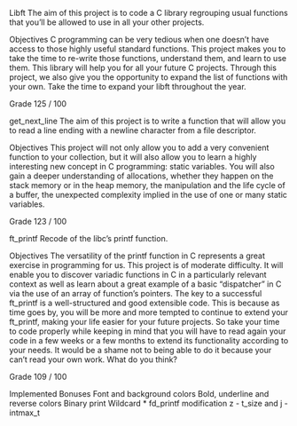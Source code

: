 Libft
The aim of this project is to code a C library regrouping usual functions that you’ll be allowed to use in all your other projects.

Objectives
C programming can be very tedious when one doesn’t have access to those highly useful standard functions. This project makes you to take the time to re-write those functions, understand them, and learn to use them. This library will help you for all your future C projects.
Through this project, we also give you the opportunity to expand the list of functions with your own. Take the time to expand your libft throughout the year.

Grade
125 / 100

get_next_line
The aim of this project is  to write a function that will allow you to read a line ending with a newline character from a file descriptor.

Objectives
This project will not only allow you to add a very convenient function to your collection, but it will also allow you to learn a highly interesting new concept in C programming:
static variables. 
You will also gain a deeper understanding of allocations, whether they happen on the stack memory or in the heap memory, the manipulation and the life cycle of a buffer, the unexpected complexity implied in the use of one or many static variables.

Grade
123 / 100

ft_printf
Recode of the libc’s printf function.

Objectives
The versatility of the printf function in C represents a great exercise in programming for us. This project is of moderate difficulty. It will enable you to discover variadic functions in C in a particularly relevant context as well as learn about a great example of a basic “dispatcher” in C via the use of an array of function’s pointers.
The key to a successful ft_printf is a well-structured and good extensible code. This is because as time goes by, you will be more and more tempted to continue to extend your ft_printf, making your life easier for your future projects. So take your time to
code properly while keeping in mind that you will have to read again your code in a few weeks or a few months to extend its functionality according to your needs. It would be a shame not to being able to do it because your can’t read your own work. What do you think?

Grade
109 / 100

Implemented Bonuses
Font and background colors
Bold, underline and reverse colors
Binary print
Wildcard *
fd_printf
modification z - t_size and j - intmax_t
